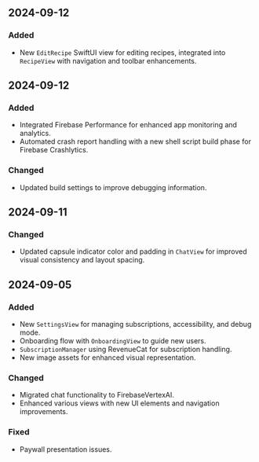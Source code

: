 ## 2024-09-12

### Added
- New `EditRecipe` SwiftUI view for editing recipes, integrated into `RecipeView` with navigation and toolbar enhancements.

## 2024-09-12

### Added
- Integrated Firebase Performance for enhanced app monitoring and analytics.
- Automated crash report handling with a new shell script build phase for Firebase Crashlytics.

### Changed
- Updated build settings to improve debugging information.

## 2024-09-11

### Changed
- Updated capsule indicator color and padding in `ChatView` for improved visual consistency and layout spacing.

## 2024-09-05

### Added
- New `SettingsView` for managing subscriptions, accessibility, and debug mode.
- Onboarding flow with `OnboardingView` to guide new users.
- `SubscriptionManager` using RevenueCat for subscription handling.
- New image assets for enhanced visual representation.

### Changed
- Migrated chat functionality to FirebaseVertexAI.
- Enhanced various views with new UI elements and navigation improvements.

### Fixed
- Paywall presentation issues.